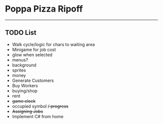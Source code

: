 # Poppa Pizza Ripoff
---
## TODO List
- Walk cycle/logic for chars to waiting area
- Minigame for job cost
- glow when selected
- menus?
- background
- sprites
- money 
- Generate Customers
- Buy Workers
- buying/shop
- rent
- ~~game clock~~
- occupied symbol ~~/ progress~~
- ~~Assigning Jobs~~
- Implement C# from home
